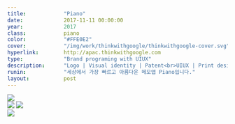 ```yaml
---
title:            "Piano"
date:             2017-11-11 00:00:00
year:             2017
class:            piano
color:            "#FFE0E2"
cover:            "/img/work/thinkwithgoogle/thinkwithgoogle-cover.svg"
hyperlink:        http://apac.thinkwithgoogle.com
type:             "Brand programing with UIUX"
description:      "Logo | Visual identity | Patent<br>UIUX | Print design"
runin:            "세상에서 가장 빠르고 아름다운 메모앱 Piano입니다."
layout:           post
---
```


<div class="post-content-grid">
  <div class="post-content-column column-1">
    <img class="post-content-screen desktop" src="{{ site.baseurl }}/img/work/thinkwithgoogle/thinkwithgoogle-article-desktop.png" />
  </div>
</div>

<div class="post-content-grid">
  <div class="post-content-column column-2">
    <img class="post-content-screen desktop" src="{{ site.baseurl }}/img/work/thinkwithgoogle/thinkwithgoogle-home-desktop.png" />
    <img class="post-content-screen desktop" src="{{ site.baseurl }}/img/work/thinkwithgoogle/thinkwithgoogle-search-desktop.png" />
  </div>
  <div class="post-content-column column-3">
    <img class="post-content-screen iphone" src="{{ site.baseurl }}/img/work/thinkwithgoogle/thinkwithgoogle-home-mobile.png" />
  </div>
</div>

